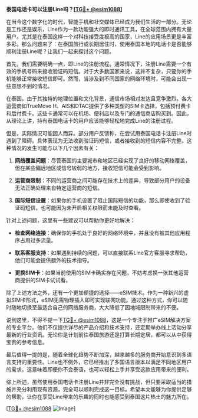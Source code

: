 **泰国电话卡可以注册Line吗？[[TG💪+ @esim1088](https://t.me/s/esim1088)]**

在当今这个数字化的时代，智能手机和社交媒体已经成为我们生活的一部分。无论是工作还是娱乐，Line作为一款功能强大的即时通讯工具，在全球范围内拥有大量用户。尤其是在泰国这样一个对科技接受度极高的国家，Line的应用场景更是丰富多彩。那么问题来了：在泰国旅行或长期居住时，使用泰国本地的电话卡是否能够顺利注册Line呢？让我们一起来探讨这个问题。

首先，我们需要明确一点，即Line的注册流程。通常情况下，注册Line需要一个有效的手机号码来接收验证码短信。对于大多数国家来说，这并不复杂，只要你的手机能够正常接收短信即可。然而，当涉及到不同国家的网络环境时，可能会出现一些意想不到的情况。

在泰国，由于其独特的地理位置和文化背景，通信市场相对发达且竞争激烈。各大运营商如TrueMove H、AIS和DTAC提供了多种类型的SIM卡选择，包括预付费卡和后付费卡。这些卡通常可以在机场、便利店以及专门的通信商店购买到。因此，从理论上讲，持有泰国电话卡的用户应该能够轻松地完成Line的注册过程。

但是，实际情况可能因人而异。部分用户反馈称，在尝试用泰国电话卡注册Line时遇到了障碍。具体表现为无法收到验证码短信，或者接收到的短信内容不完整。这种情况的发生可能与以下几个因素有关：

1. **网络覆盖问题**：尽管泰国的主要城市和地区已经实现了良好的移动网络覆盖，但在某些偏远地区或信号较弱的地方，接收短信可能会受到影响。
   
2. **运营商限制**：不同的运营商之间可能存在技术上的差异，导致部分用户的设备无法正确处理来自特定运营商的短信。

3. **国际短信设置**：如果你的手机设置了阻止国际短信的功能，那么即使收到了验证码短信，也可能因为未开启相关权限而未能及时查看。

针对上述问题，这里有一些建议可以帮助你更好地解决：

- **检查网络连接**：确保你的手机处于良好的网络环境中，并且没有被其他应用程序占用过多流量。
  
- **联系客服支持**：如果遇到持续的问题，可以直接联系Line官方客服寻求帮助，他们可能会提供额外的技术指导。

- **更换SIM卡**：如果当前使用的SIM卡确实存在问题，不妨考虑换一张其他运营商提供的SIM卡试试看。

除了上述方法之外，还有一个更加便捷的选择——eSIM技术。作为一种新兴的虚拟SIM卡形式，eSIM无需物理插入即可实现联网功能。通过这种方式，你可以随时随地切换至最适合自己的网络服务商，大大降低了因地域限制带来的不便。

说到这里，不得不提一下[TG💪+ @esim1088](https://t.me/s/esim1088)，这是一个专注于推广eSIM解决方案的专业平台。他们不仅提供详尽的产品介绍和技术支持，还定期举办线上活动分享最新的行业资讯。无论你是计划前往泰国旅游还是打算长期定居，都可以从中获得宝贵的参考信息。

最后值得一提的是，随着全球化趋势不断加深，越来越多的服务商开始意识到多语言支持的重要性。Line也不例外，它已经推出了多国语言版本以满足不同地区用户的需求。这意味着即便你不会泰语，也可以轻松上手并享受这款应用带来的便利。

综上所述，虽然使用泰国电话卡注册Line并非完全没有挑战，但只要采取适当的措施并充分利用现有资源，完全可以顺利完成这一目标。希望本文能够为你提供足够的帮助，让你在享受Line带来的乐趣的同时也能感受到泰国这片热土的魅力所在。

[[TG💪+ @esim1088](https://t.me/s/esim1088) ![Image](https://i.postimg.cc/4NQfJmqS/Snipaste-2025-05-13-00-14-12.png)]
